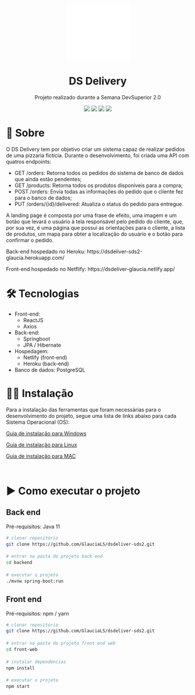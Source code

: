 <p align="center">
  <a href="https://dsdeliver-glaucia.netlify.app/" target="_new">
    <img src="https://github.com/GlauciaLS/dsdeliver-sds2/blob/main/front-web/src/Navbar/logo.svg" height="150" width="175" alt="DS Delivery" />
  </a>
</p>

<h1 align="center">DS Delivery</h1>
<p align="center">Projeto realizado durante a Semana DevSuperior 2.0</p>

<p align="center">
  <img src="https://img.shields.io/static/v1?label=springboot&message=2.4.1&color=6AAD3D&style=flat-square&logo=spring"/>
  <img src="https://img.shields.io/static/v1?label=npm&message=6.14.9&color=C53534&style=flat-square&logo=npm"/>
  <img src="https://img.shields.io/static/v1?label=react&message=^17.0.1&color=61D9FB&style=flat-square&logo=react"/>
  <img src="https://img.shields.io/static/v1?label=typescript&message=^4.1.3&color=2F74C0&style=flat-square&logo=typescript"/>
</p>

# 📖 Sobre
<p>O DS Delivery tem por objetivo criar um sistema capaz de realizar pedidos de uma pizzaria fictícia. Durante o desenvolvimento, foi criada uma 
API com quatros endpoints:</p>

- GET /orders: Retorna todos os pedidos do sistema de banco de dados que ainda estão pendentes;
- GET /products: Retorna todos os produtos disponíveis para a compra;
- POST /orders: Envia todas as informações do pedido que o cliente fez para o banco de dados;
- PUT /orders/{id}/delivered: Atualiza o status do pedido para entregue.

<p>A landing page é composta por uma frase de efeito, uma imagem e um botão que levará o usuário à tela responsável pelo pedido do cliente, que, por sua vez, é uma
página que possui as orientações para o cliente, a lista de produtos, um mapa para obter a localização do usuário e o botão para confirmar o pedido.</p>

<p>Back-end hospedado no Heroku: https://dsdeliver-sds2-glaucia.herokuapp.com/ </p>
<p>Front-end hospedado no Netflify: https://dsdeliver-glaucia.netlify.app/ </p>

<h1>🛠 Tecnologias</h1>

- Front-end:
  - ReactJS
  - Axios
- Back-end:
  - Springboot
  - JPA / Hibernate
- Hospedagem:
  - Netlify (front-end)
  - Heroku (back-end)
- Banco de dados: PostgreSQL

<h1>👨‍💻 Instalação</h1>
<p>Para a instalação das ferramentas que foram necessárias para o desenvolvimento do projeto, segue uma lista de links abaixo para cada Sistema Operacional (OS):

</p>

[Guia de instalação para Windows](https://github.com/devsuperior/sds1/tree/master/ferramentas/windows)

[Guia de instalação para Linux](https://github.com/devsuperior/sds1/tree/master/ferramentas/linux)

[Guia de instalação para MAC](https://github.com/devsuperior/sds1/tree/master/ferramentas/mac)

<br>

<h1>▶️ Como executar o projeto</h1>

<h2>Back end</h2>
Pré-requisitos: Java 11

```bash
# clonar repositório
git clone https://github.com/GlauciaLS/dsdeliver-sds2.git

# entrar na pasta do projeto back end
cd backend

# executar o projeto
./mvnw spring-boot:run
```

<h2>Front end</h2>
Pré-requisitos: npm / yarn

```bash
# clonar repositório
git clone https://github.com/GlauciaLS/dsdeliver-sds2.git

# entrar na pasta do projeto front end web
cd front-web

# instalar dependências
npm install

# executar o projeto
npm start
```
